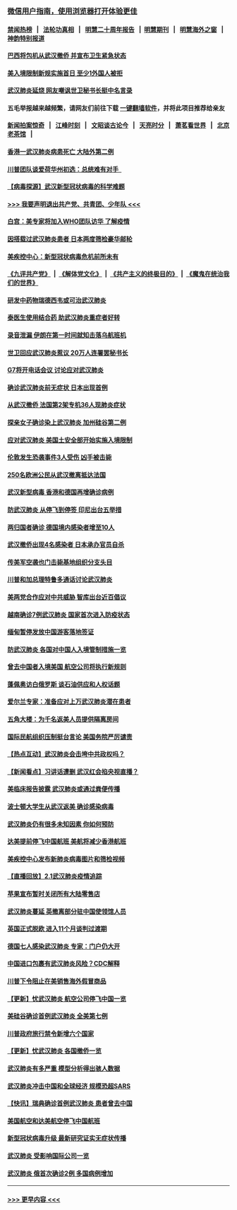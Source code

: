 ### [微信用户指南，使用浏览器打开体验更佳](https://github.com/gfw-breaker/banned-news1/blob/master/indexes/wechat-guide.md?t=0)
#### [禁闻热榜](热点新闻.md?t=0)  &nbsp;&nbsp;|&nbsp;&nbsp; [法轮功真相](https://github.com/gfw-breaker/truth/blob/master/README.md?t=0) &nbsp;&nbsp;|&nbsp;&nbsp; [明慧二十周年报告](https://github.com/gfw-breaker/mh-reports/blob/master/README.md?t=0) &nbsp;&nbsp;|&nbsp;&nbsp;[明慧期刊](https://github.com/gfw-breaker/mh-qikan) &nbsp;&nbsp;|&nbsp;&nbsp; [明慧海外之窗](https://github.com/gfw-breaker/mh-news/blob/master/README.md?t=0) &nbsp;&nbsp;|&nbsp;&nbsp; [神韵特别报道](https://github.com/gfw-breaker/mh-news/blob/master/shenyun.md?t=0)
#### [巴西将包机从武汉撤侨 并宣布卫生紧急状态](../pages/nsc418/n11843418.md?t=02042011) 
#### [美入境限制新规实施首日 至少1外国人被拒](../pages/nsc418/n11843058.md?t=02042011) 
#### [武汉肺炎延烧 网友嘲讽世卫秘书长挺中名言录](../pages/nsc418/n11843056.md?t=02042011) 
#### 五毛举报越来越频繁，请网友们前往下载 [一键翻墙软件](https://github.com/gfw-breaker/ssr-accounts)，并将此项目推荐给亲友
#### [新闻拍案惊奇](https://github.com/gfw-breaker/banned-news1/blob/master/pages/link4.md) &nbsp;&nbsp;|&nbsp;&nbsp; [江峰时刻](https://github.com/gfw-breaker/banned-news1/blob/master/pages/link4.md) &nbsp;&nbsp;|&nbsp;&nbsp; [文昭谈古论今](https://github.com/gfw-breaker/banned-news1/blob/master/pages/link4.md) &nbsp;&nbsp;|&nbsp;&nbsp; [天亮时分](https://github.com/gfw-breaker/banned-news1/blob/master/pages/link4.md) &nbsp;&nbsp;|&nbsp;&nbsp; [萧茗看世界](https://github.com/gfw-breaker/banned-news1/blob/master/pages/link4.md) &nbsp;&nbsp;|&nbsp;&nbsp; [北京老茶馆](https://github.com/gfw-breaker/banned-news1/blob/master/pages/link4.md) &nbsp;&nbsp;|&nbsp;&nbsp; 
#### [香港一武汉肺炎病患死亡 大陆外第二例](../pages/nsc418/n11843026.md?t=02042011) 
#### [川普团队谈爱荷华州初选：总统难有对手  ](../pages/nsc418/n11842867.md?t=02042011) 
#### [【病毒探源】武汉新型冠状病毒的科学难题](../pages/nsc418/n11842176.md?t=02042011) 
#### [>>> 我要声明退出共产党、共青团、少年队 <<<](https://github.com/begood0513/goodnews/blob/master/quit/letter.md) 
#### [白宫：美专家将加入WHO团队访华 了解疫情](../pages/nsc418/n11842198.md?t=02042011) 
#### [因搭载过武汉肺炎患者 日本两度筛检豪华邮轮](../pages/nsc418/n11842447.md?t=02042011) 
#### [美疾控中心：新型冠状病毒危机前所未有](../pages/nsc418/n11842406.md?t=02042011) 
#### [《九评共产党》](https://github.com/begood0513/9ping.md/blob/master/README.md) &nbsp;|&nbsp; [《解体党文化》](../../../../jtdwh.md/blob/master/README.md)  &nbsp;|&nbsp; [《共产主义的终极目的》](../../../../gczydzjmd.md/blob/master/README.md) &nbsp;|&nbsp; [《魔鬼在统治我们的世界》](../../../../mgztzwmdsj.md/blob/master/README.md) 
#### [研发中药物瑞德西韦或可治武汉肺炎](../pages/nsc418/n11842100.md?t=02042011) 
#### [泰医生使用结合药 助武汉肺炎重症者好转](../pages/nsc418/n11842096.md?t=02042011) 
#### [录音泄漏 伊朗在第一时间就知击落乌航班机](../pages/nsc418/n11842002.md?t=02042011) 
#### [世卫回应武汉肺炎惹议 20万人连署罢秘书长](../pages/nsc418/n11841664.md?t=02042011) 
#### [G7将开电话会议 讨论应对武汉肺炎](../pages/nsc418/n11841658.md?t=02042011) 
#### [确诊武汉肺炎前无症状 日本出现首例](../pages/nsc418/n11841567.md?t=02042011) 
#### [从武汉撤侨 法国第2架专机36人现肺炎症状](../pages/nsc418/n11841382.md?t=02042011) 
#### [探亲女子确诊染上武汉肺炎 加州硅谷第二例](../pages/nsc418/n11839784.md?t=02042011) 
#### [应对武汉肺炎 美国土安全部开始实施入境限制](../pages/nsc418/n11839729.md?t=02042011) 
#### [伦敦发生恐袭事件3人受伤 凶手被击毙](../pages/nsc418/n11839442.md?t=02042011) 
#### [250名欧洲公民从武汉撤离抵达法国](../pages/nsc418/n11839438.md?t=02042011) 
#### [武汉新型病毒 香港和德国再增确诊病例](../pages/nsc418/n11839381.md?t=02042011) 
#### [防武汉肺炎 从停飞到停签 印尼出台五举措](../pages/nsc418/n11839282.md?t=02042011) 
#### [两归国者确诊 德国境内感染者增至10人](../pages/nsc418/n11839164.md?t=02042011) 
#### [武汉撤侨出现4名感染者 日本承办官员自杀](../pages/nsc418/n11839044.md?t=02042011) 
#### [传美军空袭也门击毙基地组织分支头目](../pages/nsc418/n11839210.md?t=02042011) 
#### [川普和加总理特鲁多通话讨论武汉肺炎](../pages/nsc418/n11839128.md?t=02042011) 
#### [美两党合作应对中共威胁 智库出台近百倡议](../pages/nsc418/n11838437.md?t=02042011) 
#### [越南确诊7例武汉肺炎 国家首次进入防疫状态](../pages/nsc418/n11838860.md?t=02042011) 
#### [缅甸暂停发放中国游客落地签证](../pages/nsc418/n11838730.md?t=02042011) 
#### [防武汉肺炎 各国对中国人入境管制措施一览](../pages/nsc418/n11838726.md?t=02042011) 
#### [曾去中国者入境美国 航空公司将执行新规则](../pages/nsc418/n11838375.md?t=02042011) 
#### [蓬佩奥访白俄罗斯 谈石油供应和人权话题](../pages/nsc418/n11838242.md?t=02042011) 
#### [爱尔兰专家：准备应对上万武汉肺炎潜在患者](../pages/nsc418/n11837978.md?t=02042011) 
#### [五角大楼：为千名返美人员提供隔离房间](../pages/nsc418/n11837831.md?t=02042011) 
#### [国际民航组织压制挺台言论 美国务院严厉谴责](../pages/nsc418/n11837791.md?t=02042011) 
#### [【热点互动】武汉肺炎会击垮中共政权吗？](../pages/nsc418/n11837779.md?t=02042011) 
#### [【新闻看点】习讲话遭删 武汉红会掐央视直播？](../pages/nsc418/n11837573.md?t=02042011) 
#### [美临床报告披露 武汉肺炎或通过粪便传播](../pages/nsc418/n11837626.md?t=02042011) 
#### [波士顿大学生从武汉返美 确诊感染病毒](../pages/nsc418/n11837580.md?t=02042011) 
#### [武汉肺炎仍有很多未知因素 你如何预防](../pages/nsc418/n11837666.md?t=02042011) 
#### [达美提前停飞中国航班 美航将减少香港航班](../pages/nsc418/n11837649.md?t=02042011) 
#### [美疾控中心发布新肺炎病毒图片和筛检视频](../pages/nsc418/n11837491.md?t=02042011) 
#### [【直播回放】2.1武汉肺炎疫情追踪](../pages/nsc418/n11837232.md?t=02042011) 
#### [苹果宣布暂时关闭所有大陆零售店](../pages/nsc418/n11837097.md?t=02042011) 
#### [武汉肺炎蔓延 英撤离部分驻中国使领馆人员](../pages/nsc418/n11837061.md?t=02042011) 
#### [英国正式脱欧 进入11个月谈判过渡期](../pages/nsc418/n11836911.md?t=02042011) 
#### [德国七人感染武汉肺炎 专家：门户仍大开](../pages/nsc418/n11836344.md?t=02042011) 
#### [中国进口包裹有武汉肺炎风险？CDC解释](../pages/nsc418/n11836321.md?t=02042011) 
#### [川普下令阻止在美销售海外假冒商品](../pages/nsc418/n11836261.md?t=02042011) 
#### [【更新】忧武汉肺炎 航空公司停飞中国一览](../pages/nsc418/n11835931.md?t=02042011) 
#### [美硅谷确诊首例武汉肺炎 全美第七例](../pages/nsc418/n11836093.md?t=02042011) 
#### [川普政府旅行禁令新增六个国家](../pages/nsc418/n11836083.md?t=02042011) 
#### [【更新】忧武汉肺炎 各国撤侨一览](../pages/nsc418/n11835673.md?t=02042011) 
#### [武汉肺炎有多严重 模型分析得出骇人数据](../pages/nsc418/n11835829.md?t=02042011) 
#### [武汉肺炎冲击中国和全球经济 规模恐超SARS](../pages/nsc418/n11835652.md?t=02042011) 
#### [【快讯】瑞典确诊首例武汉肺炎 患者曾去中国](../pages/nsc418/n11835675.md?t=02042011) 
#### [美国航空和达美航空停飞中国航班](../pages/nsc418/n11835567.md?t=02042011) 
#### [新型冠状病毒升级 最新研究证实无症状传播](../pages/nsc418/n11835589.md?t=02042011) 
#### [武汉肺炎 受影响国际公司一览](../pages/nsc418/n11835538.md?t=02042011) 
#### [武汉肺炎 俄首次确诊2例 多国病例增加](../pages/nsc418/n11835295.md?t=02042011) 

----
#### [ >>> 更早内容 <<< ](../indexes/nsc418-earlier.md)
